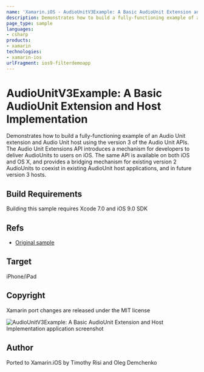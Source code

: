 ```yaml
---
name: 'Xamarin.iOS - AudioUnitV3Example: A Basic AudioUnit Extension and Host Implementation'
description: Demonstrates how to build a fully-functioning example of an Audio Unit extension and Audio Unit host using the version 3 of the Audio Unit APIs....
page_type: sample
languages:
- csharp
products:
- xamarin
technologies:
- xamarin-ios
urlFragment: ios9-filterdemoapp
---
```

# AudioUnitV3Example: A Basic AudioUnit Extension and Host Implementation

Demonstrates how to build a fully-functioning example of an Audio Unit extension and Audio Unit host using the version 3 of the Audio Unit APIs. The Audio Unit Extensions API introduces a mechanism for developers to deliver AudioUnits to users on iOS. The same API is available on both iOS and OS X, and provides a bridging mechanism for existing version 2 AudioUnits to coexist in existing AudioUnit host applications, and in future version 3 hosts.

## Build Requirements

Building this sample requires Xcode 7.0 and iOS 9.0 SDK

## Refs

* [Original sample](https://developer.apple.com/library/mac/samplecode/AudioUnitV3Example/Introduction/Intro.html#//apple_ref/doc/uid/TP40016185-Intro-DontLinkElementID_2)

## Target
iPhone/iPad

## Copyright

Xamarin port changes are released under the MIT license

![AudioUnitV3Example: A Basic AudioUnit Extension and Host Implementation application screenshot](Screenshots/0.png "AudioUnitV3Example: A Basic AudioUnit Extension and Host Implementation application screenshot")

## Author

Ported to Xamarin.iOS by Timothy Risi and Oleg Demchenko
